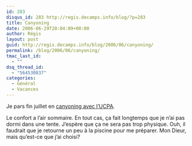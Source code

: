 ```yaml
---
id: 283
disqus_id: 283 http://regis.decamps.info/blog/?p=283
title: Canyoning
date: 2006-06-29T20:04:09+00:00
author: Régis
layout: post
guid: http://regis.decamps.info/blog/2006/06/canyoning/
permalink: /blog/2006/06/canyoning/
tmac_last_id:
  - ""
dsq_thread_id:
  - "564530837"
categories:
  - Général
  - Vacances
---
```

Je pars fin juillet en [canyoning avec l’UCPA](http://www.ucpa-vacances.com/programme.aspx?univers=1&programme=SEABIEM10&tri=&page=1).

Le confort a l’air sommaire. En tout cas, ça fait longtemps que je n’ai pas dormi dans une tente. J’espère que ça ne sera pas trop physique. Ouh, il faudrait que je retourne un peu à la piscine pour me préparer. Mon Dieur, mais qu’est-ce que j’ai choisi?
